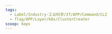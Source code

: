 ```yaml
---
tags:
  - Label/Industry-工业科学/IT/APP/Command/CLI
  - flag/APP/Layer/k8s/ClusterCreater
scoop: kops
---
```

